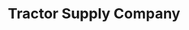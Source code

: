 ---
title: "Tractor Supply Company"
url: /cranberry-township/tractor-supply-company/
shop: general
---
